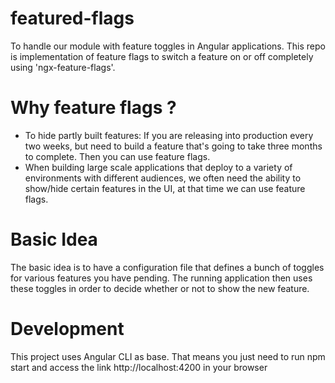 # featured-flags
To handle our module with feature toggles in Angular applications.
This repo is implementation of feature flags to switch a feature on or off completely using 'ngx-feature-flags'.


# Why feature flags ?
 - To hide partly built features: If you are releasing into production every two weeks, but need to build a feature that's going to take three months to complete. Then you can use feature flags.
- When building large scale applications that deploy to a variety of environments with different audiences, we often need the ability to show/hide certain features in the UI, at that time we can use feature flags.

# Basic Idea
The basic idea is to have a configuration file that defines a bunch of toggles for various features you have pending. The running application then uses these toggles in order to decide whether or not to show the new feature.

# Development
This project uses Angular CLI as base. That means you just need to run npm start and access the link http://localhost:4200 in your browser
